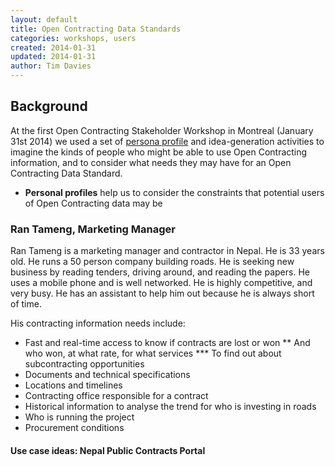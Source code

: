 ```yaml
---
layout: default
title: Open Contracting Data Standards
categories: workshops, users
created: 2014-01-31
updated: 2014-01-31
author: Tim Davies
---
```


## Background

At the first Open Contracting Stakeholder Workshop in Montreal (January 31st 2014) we used a set of [persona profile](http://en.wikipedia.org/wiki/Persona_(user_experience)) and idea-generation activities to imagine the kinds of people who might be able to use Open Contracting information, and to consider what needs they may have for an Open Contracting Data Standard. 

* **Personal profiles** help us to consider the constraints that potential users of Open Contracting data may be 


### Ran Tameng, Marketing Manager

Ran Tameng is a marketing manager and contractor in Nepal. He is 33 years old. He runs a 50 person company building roads. He is seeking new business by reading tenders, driving around, and reading the papers. He uses a mobile phone and is well networked. He is highly competitive, and very busy. He has an assistant to help him out because he is always short of time. 

His contracting information needs include:

* Fast and real-time access to know if contracts are lost or won
** And who won, at what rate, for what services
*** To find out about subcontracting opportunities
* Documents and technical specifications
* Locations and timelines
* Contracting office responsible for a contract
* Historical information to analyse the trend for who is investing in roads
* Who is running the project
* Procurement conditions

#### Use case ideas: Nepal Public Contracts Portal

